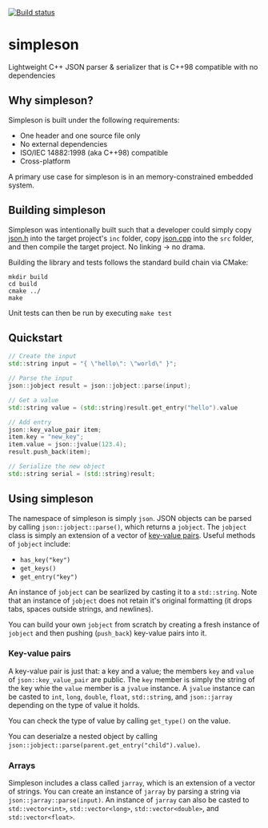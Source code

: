 [![Build status](https://ci.appveyor.com/api/projects/status/h9avws048watkvnr?svg=true)](https://ci.appveyor.com/project/gregjesl/simpleson)

# simpleson
Lightweight C++ JSON parser &amp; serializer that is C++98 compatible with no dependencies

## Why simpleson? 
Simpleson is built under the following requirements:
- One header and one source file only
- No external dependencies
- ISO/IEC 14882:1998 (aka C++98) compatible
- Cross-platform

A primary use case for simpleson is in an memory-constrained embedded system.  

## Building simpleson
Simpleson was intentionally built such that a developer could simply copy [json.h](json.h) into the target project's `inc` folder, copy [json.cpp](json.cpp) into the `src` folder, and then compile the target project.  No linking -> no drama.  

Building the library and tests follows the standard build chain via CMake:
```
mkdir build
cd build
cmake ../
make
```
Unit tests can then be run by executing `make test`

## Quickstart

``` cpp
// Create the input
std::string input = "{ \"hello\": \"world\" }";

// Parse the input
json::jobject result = json::jobject::parse(input);

// Get a value
std::string value = (std::string)result.get_entry("hello").value

// Add entry
json::key_value_pair item;
item.key = "new_key";
item.value = json::jvalue(123.4);
result.push_back(item);

// Serialize the new object
std::string serial = (std::string)result;
```

## Using simpleson

The namespace of simpleson is simply `json`.  JSON objects can be parsed by calling `json::jobject::parse()`, which returns a `jobject`.  The `jobject` class is simply an extension of a vector of [key-value pairs](#key-value-pairs).  Useful methods of `jobject` include:
- `has_key("key")`
- `get_keys()`
- `get_entry("key")`

An instance of `jobject` can be searlized by casting it to a `std::string`.  Note that an instance of `jobject` does not retain it's original formatting (it drops tabs, spaces outside strings, and newlines).  

You can build your own `jobject` from scratch by creating a fresh instance of `jobject` and then pushing (`push_back`) key-value pairs into it.  

### Key-value pairs
A key-value pair is just that: a key and a value; the members `key` and `value` of `json::key_value_pair` are public.  The `key` member is simply the string of the key whie the `value` member is a `jvalue` instance.  A `jvalue` instance can be casted to `int`, `long`, `double`, `float`, `std::string`, and `json::jarray` depending on the type of value it holds.  

You can check the type of value by calling `get_type()` on the value.  

You can deserialze a nested object by calling `json::jobject::parse(parent.get_entry("child").value)`.  

### Arrays
Simpleson includes a class called `jarray`, which is an extension of a vector of strings.  You can create an instance of `jarray` by parsing a string via `json::jarray::parse(input)`.  An instance of `jarray` can also be casted to `std::vector<int>`, `std::vector<long>`, `std::vector<double>`, and `std::vector<float>`.  
